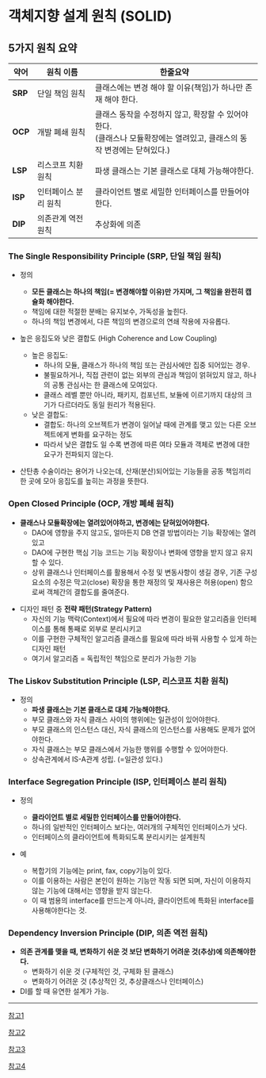 # 객체지향 설계 원칙 (SOLID)

## 5가지 원칙 요약

| 약어    | 원칙 이름            | 한줄요약                                                     |
| ------- | -------------------- | ------------------------------------------------------------ |
| **SRP** | 단일 책임 원칙       | 클래스에는 변경 해야 할 이유(책임)가 하나만 존재 해야 한다.  |
| **OCP** | 개발 폐쇄 원칙       | 클래스 동작을 수정하지 않고, 확장할 수 있어야한다. <br />(클래스나 모듈확장에는 열려있고, 클래스의 동작 변경에는 닫혀있다.) |
| **LSP** | 리스코프 치환 원칙   | 파생 클래스는 기본 클래스로 대체 가능해야한다.               |
| **ISP** | 인터페이스 분리 원칙 | 클라이언트 별로 세밀한 인터페이스를 만들어야한다.            |
| **DIP** | 의존관계 역전 원칙   | 추상화에 의존                                                |



### The Single Responsibility Principle (SRP, 단일 책임 원칙)

* 정의
  * **모든 클래스는 하나의 책임(= 변경해야할 이유)만 가지며, 그 책임을 완전히 캡슐화 해야한다.**
  * 책임에 대한 적절한 분배는 유지보수, 가독성을 높힌다.
  * 하나의 책임 변경에서, 다른 책임의 변경으로의 연쇄 작용에 자유롭다.

* 높은 응집도와 낮은 결합도 (High Coherence and Low Coupling)

  * 높은 응집도: 
    * 하나의 모듈, 클래스가 하나의 책임 또는 관심사에만 집중 되어있는 경우.
    * 불필요하거나, 직접 관련이 없는 외부의 관심과 책임이 얽혀있지 않고, 하나의 공통 관심사는 한 클래스에 모여있다.
    * 클래스 레벨 뿐만 아니라, 패키지, 컴포넌트, 보듈에 이르기까지 대상의 크기가 다르더라도 동일 원리가 적용된다.
  * 낮은 결합도: 
    * 결합도: 하나의 오브젝트가 변경이 일어날 때에 관계를 맺고 있는 다른 오브젝트에게 변화를 요구하는 정도
    * 따라서 낮은 결합도 일 수록 변경에 따른 여타 모듈과 객체로 변경에 대한 요구가 전파되지 않는다.

* 산탄총 수술이라는 용어가 나오는데, 산재(분산)되어있는 기능들을 공동 책임끼리 한 곳에 모아 응집도를 높히는 과정을 뜻한다.

  



### Open Closed Principle (OCP, 개방 폐쇄 원칙)

- **클래스나 모듈확장에는 열려있어야하고, 변경에는 닫혀있어야한다.**
  - DAO에 영향을 주지 않고도, 얼마든지 DB 연결 방법이라는 기능 확장에는 열려있고
  - DAO에 구현한 핵심 기능 코드는 기능 확장이나 변화에 영향을 받지 않고 유지할 수 있다.
  - 상위 클래스나 인터페이스를 활용해서 수정 및 변동사항이 생길 경우, 기존 구성 요소의 수정은 막고(close)
    확장을 통한 재정의 및 재사용은 허용(open) 함으로써 객체간의 결합도를 줄여준다.
  

* 디자인 패턴 중 **전략 패턴(Strategy Pattern)**
  * 자신의 기능 맥락(Context)에서 필요에 따라 변경이 필요한 알고리즘을 인터페이스를 통해 통째로 외부로 분리시키고
  * 이를 구현한 구체적인 알고리즘 클래스를 필요에 따라 바꿔 사용할 수 있게 하는 디자인 패턴
  * 여기서 알고리즘 = 독립적인 책임으로 분리가 가능한 기능





### The Liskov Substitution Principle (LSP, 리스코프 치환 원칙)

* 정의
  * **파생 클래스는 기본 클래스로 대체 가능해야한다.**
  * 부모 클래스와 자식 클래스 사이의 행위에는 일관성이 있어야한다. 
  * 부모 클래스의 인스턴스 대신, 자식 클래스의 인스턴스를 사용해도 문제가 없어야한다.
  * 자식 클래스는 부모 클래스에서 가능한 행위를 수행할 수 있어야한다.
  * 상속관계에서 IS-A관계 성립. (=일관성 있다.)



### Interface Segregation Principle (ISP, 인터페이스 분리 원칙)

* 정의

  * **클라이언트 별로 세밀한 인터페이스를 만들어야한다.**  
  * 하나의 일반적인 인터페이스 보다는, 여러개의 구체적인 인터페이스가 낫다. 
  * 인터페이스의 클라이언트에 특화되도록 분리시키는 설계원칙

* 예

  * 복합기의 기능에는 print, fax, copy기능이 있다.
  * 이를 이용하는 사람은 본인이 원하는 기능만 작동 되면 되며, 자신이 이용하지 않는 기능에 대해서는 영향을 받지 않는다.
  * 이 때 범용의 interface를 만드는게 아니라, 클라이언트에 특화된 interface를 사용해야한다는 것.

  

### Dependency Inversion Principle (DIP, 의존 역전 원칙)

* **의존 관계를 맺을 때, 변화하기 쉬운 것 보단 변화하기 어려운 것(추상)에 의존해야한다.**
  * 변화하기 쉬운 것 (구체적인 것, 구체화 된 클래스)
  * 변화하기 어려운 것 (추상적인 것, 추상클래스나 인터페이스)
* DI를 할 때 유연한 설계가 가능.









---

[참고1](https://dev-momo.tistory.com/entry/SOLID-%EC%9B%90%EC%B9%99)

[참고2](http://butunclebob.com/ArticleS.UncleBob.PrinciplesOfOod?)

[참고3](https://velog.io/@kyle/%EA%B0%9D%EC%B2%B4%EC%A7%80%ED%96%A5-SOLID-%EC%9B%90%EC%B9%99-%EC%9D%B4%EB%9E%80)

[참고4]()